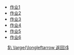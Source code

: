 - [作业1](财务报表分析/作业1.md)
- [作业2](财务报表分析/作业2.md)
- [作业3](财务报表分析/作业3.md)
- [作业4](财务报表分析/作业4.md)
- [作业5](财务报表分析/作业5.md)
- [作业6](财务报表分析/作业6.md)

&nbsp;
&nbsp;
[$\ \large{\longleftarrow 返回}$](README.md)